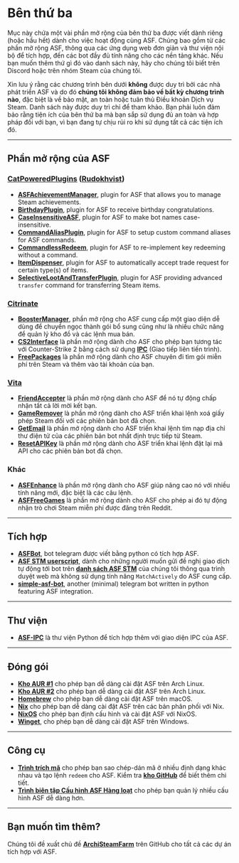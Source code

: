 # Bên thứ ba

Mục này chứa một vài phần mở rộng của bên thứ ba được viết dành riêng (hoặc hầu hết) dành cho việc hoạt động cùng ASF. Chúng bao gồm từ các phần mở rộng ASF, thông qua các ứng dụng web đơn giản và thư viện nội bộ để tích hợp, đến các bot đầy đủ tính năng cho các nền tảng khác. Nếu bạn muốn thêm thứ gì đó vào danh sách này, hãy cho chúng tôi biết trên Discord hoặc trên nhóm Steam của chúng tôi.

Xin lưu ý rằng các chương trình bên dưới **không** được duy trì bởi các nhà phát triển ASF và do đó **chúng tôi không đảm bảo về bất kỳ chương trình nào**, đặc biệt là về bảo mật, an toàn hoặc tuân thủ Điều khoản Dịch vụ Steam. Danh sách này được duy trì chỉ để tham khảo. Bạn phải luôn đảm bảo rằng tiện ích của bên thứ ba mà bạn sắp sử dụng đủ an toàn và hợp pháp đối với bạn, vì bạn đang tự chịu rủi ro khi sử dụng tất cả các tiện ích đó.

---

## Phần mở rộng của ASF

### **[CatPoweredPlugins](https://github.com/CatPoweredPlugins)** (**[Rudokhvist](https://github.com/Rudokhvist)**)

- **[ASFAchievementManager](https://github.com/CatPoweredPlugins/ASFAchievementManager)**, plugin for ASF that allows you to manage Steam achievements.
- **[BirthdayPlugin](https://github.com/CatPoweredPlugins/BirthdayPlugin)**, plugin for ASF to receive birthday congratulations.
- **[CaseInsensitiveASF](https://github.com/CatPoweredPlugins/CaseInsensitiveASF)**, plugin for ASF to make bot names case-insensitive.
- **[CommandAliasPlugin](https://github.com/CatPoweredPlugins/CommandAliasPlugin)**, plugin for ASF to setup custom command aliases for ASF commands.
- **[CommandlessRedeem](https://github.com/CatPoweredPlugins/CommandlessRedeem)**, plugin for ASF to re-implement key redeeming without a command.
- **[ItemDispenser](https://github.com/CatPoweredPlugins/ItemDispenser)**, plugin for ASF to automatically accept trade request for certain type(s) of items.
- **[SelectiveLootAndTransferPlugin](https://github.com/CatPoweredPlugins/SelectiveLootAndTransferPlugin)**, plugin for ASF providing advanced `transfer` command for transferring Steam items.

### **[Citrinate](https://github.com/Citrinate)**

- **[BoosterManager](https://github.com/Citrinate/BoosterManager)**, phần mở rộng cho ASF cung cấp một giao diện dễ dùng để chuyển ngọc thành gói bổ sung cũng như là nhiều chức năng để quản lý kho đồ và các lệnh mua bán.
- **[CS2Interface](https://github.com/Citrinate/CS2Interface)** là phần mở rộng dành cho ASF cho phép bạn tương tác với Counter-Strike 2 bằng cách sử dụng **[IPC](https://github.com/JustArchiNET/ArchiSteamFarm/wiki/IPC)** (Giao tiếp liên tiến trình).
- **[FreePackages](https://github.com/Citrinate/FreePackages)** là phần mở rộng dành cho ASF chuyên đi tìm gói miễn phí trên Steam và thêm vào tài khoản của bạn.

### **[Vita](https://github.com/ezhevita)**

- **[FriendAccepter](https://github.com/ezhevita/FriendAccepter)** là phần mở rộng dành cho ASF để nó tự động chấp nhận tất cả lời mời kết bạn.
- **[GameRemover](https://github.com/ezhevita/GameRemover)** là phần mở rộng dành cho ASF triển khai lệnh xoá giấy phép Steam đối với các phiên bản bot đã chọn.
- **[GetEmail](https://github.com/ezhevita/GetEmail)** là phần mở rộng dành cho ASF triển khai lệnh tìm nạp địa chỉ thư điện tử của các phiên bản bot nhất định trực tiếp từ Steam.
- **[ResetAPIKey](https://github.com/ezhevita/ResetAPIKey)** là phần mở rộng dành cho ASF triển khai lệnh đặt lại mã API cho các phiên bản bot đã chọn.

### Khác

- **[ASFEnhance](https://github.com/chr233/ASFEnhance)** là phần mở rộng dành cho ASF giúp nâng cao nó với nhiều tính năng mới, đặc biệt là các câu lệnh.
- **[ASFFreeGames](https://github.com/maxisoft/ASFFreeGames)** là phần mở rộng dành cho ASF cho phép ai đó tự động nhận trò chơi Steam miễn phí được đăng trên Reddit.

---

## Tích hợp

- **[ASFBot](https://github.com/dmcallejo/ASFBot)**, bot telegram được viết bằng python có tích hợp ASF.
- **[ASF STM userscript](https://greasyfork.org/vi/scripts/404754-asf-stm)**, dành cho những người muốn gửi đề nghị giao dịch tự động tới bot trên **[danh sách ASF STM](https://github.com/JustArchiNET/ArchiSteamFarm/wiki/ItemsMatcherPlugin-vi-VN#publiclisting)** của chúng tôi thông qua trình duyệt web mà không sử dụng tính năng `MatchActively` do ASF cung cấp.
- **[simple-asf-bot](https://github.com/deluxghost/simple-asf-bot)**, another (minimal) telegram bot written in python featuring ASF integration.

---

## Thư viện

- **[ASF-IPC](https://github.com/deluxghost/ASF_IPC)** là thư viện Python để tích hợp thêm với giao diện IPC của ASF.

---

## Đóng gói

- **[Kho AUR #1](https://aur.archlinux.org/packages/asf)** cho phép bạn dễ dàng cài đặt ASF trên Arch Linux.
- **[Kho AUR #2](https://aur.archlinux.org/packages/archisteamfarm-bin)** cho phép bạn dễ dàng cài đặt ASF trên Arch Linux.
- **[Homebrew](https://formulae.brew.sh/formula/archi-steam-farm)** cho phép bạn dễ dàng cài đặt ASF trên macOS.
- **[Nix](https://search.nixos.org/packages?channel=unstable&show=ArchiSteamFarm&from=0&size=50&sort=relevance&type=packages&query=ArchiSteamFarm)** cho phép bạn dễ dàng cài đặt ASF trên các bản phân phối với Nix.
- **[NixOS](https://search.nixos.org/options?channel=unstable&from=0&size=50&sort=relevance&type=packages&query=ArchiSteamFarm)** cho phép bạn định cấu hình và cài đặt ASF với NixOS.
- **[Winget](https://github.com/microsoft/winget-pkgs/tree/master/manifests/j/JustArchiNET/ArchiSteamFarm)**, cho phép bạn dễ dàng cài đặt ASF trên Windows.

---

## Công cụ

- **[Trình trích mã](https://umaim.github.io/SKE)** cho phép bạn sao chép-dán mã ở nhiều định dạng khác nhau và tạo lệnh `redeem` cho ASF. Kiểm tra **[kho GitHub](https://github.com/PixvIO/SKE)** để biết thêm chi tiết.
- **[Trình biên tập Cấu hình ASF Hàng loạt](https://github.com/genesix-eu/ASF_MCE)** cho phép bạn quản lý nhiều cấu hình ASF dễ dàng hơn.

---

## Bạn muốn tìm thêm?

Chúng tôi đề xuất chủ đề **[ArchiSteamFarm](https://github.com/topics/archisteamfarm)** trên GitHub cho tất cả các dự án tích hợp với ASF.